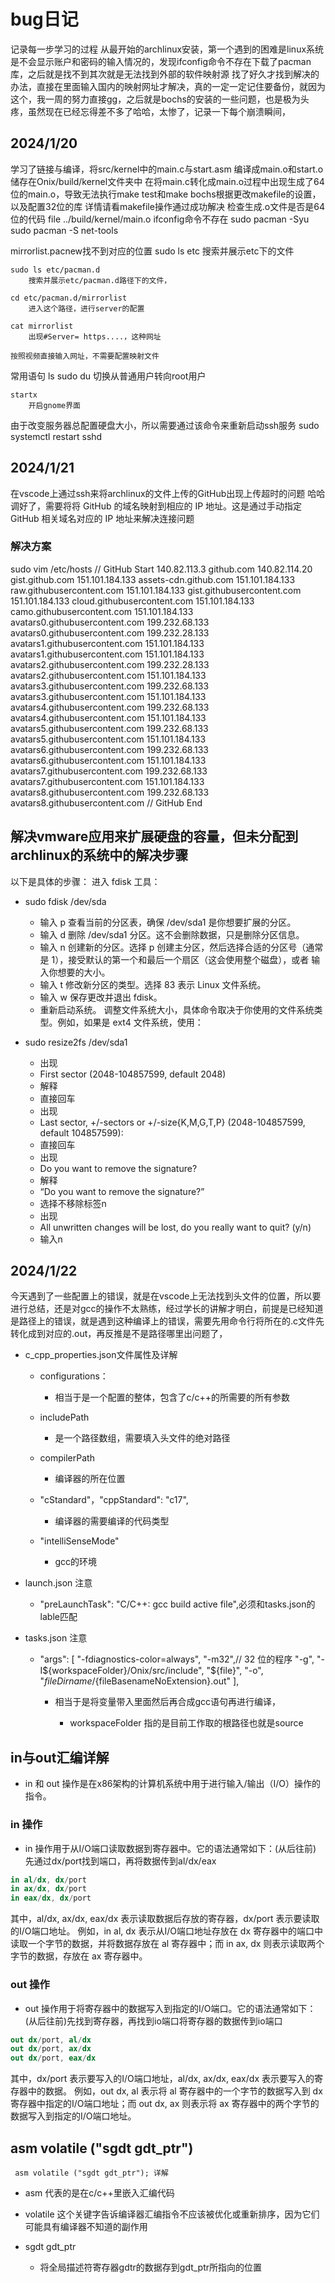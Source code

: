 # bug日记

记录每一步学习的过程
从最开始的archlinux安装，第一个遇到的困难是linux系统是不会显示账户和密码的输入情况的，发现ifconfig命令不存在下载了pacman库，之后就是找不到其次就是无法找到外部的软件映射源 找了好久才找到解决的办法，直接在里面输入国内的映射网址才解决，真的一定一定记住要备份，就因为这个，我一周的努力直接gg，之后就是bochs的安装的一些问题，也是极为头疼，虽然现在已经忘得差不多了哈哈，太惨了，记录一下每个崩溃瞬间，

## 2024/1/20
  
  学习了链接与编译，将src/kernel中的main.c与start.asm 编译成main.o和start.o 储存在Onix/build/kernel文件夹中
  在将main.c转化成main.o过程中出现生成了64位的main.o，导致无法执行make test和make bochs根据更改makefile的设置，以及配置32位的库  详情请看makefile操作通过成功解决
  检查生成.o文件是否是64位的代码
  file ../build/kernel/main.o
  ifconfig命令不存在
    sudo pacman -Syu
    sudo pacman -S net-tools

mirrorlist.pacnew找不到对应的位置
    sudo ls etc
        搜索并展示etc下的文件

    sudo ls etc/pacman.d
        搜索并展示etc/pacman.d路径下的文件，

    cd etc/pacman.d/mirrorlist
        进入这个路径，进行server的配置

    cat mirrorlist
        出现#Server= https....，这种网址

    按照视频直接输入网址，不需要配置映射文件

常用语句
    ls
    sudo du
        切换从普通用户转向root用户

    startx
        开启gnome界面
由于改变服务器总配置硬盘大小，所以需要通过该命令来重新启动ssh服务
    sudo systemctl restart sshd

## 2024/1/21

  在vscode上通过ssh来将archlinux的文件上传的GitHub出现上传超时的问题
  哈哈调好了，需要将将 GitHub 的域名映射到相应的 IP 地址。这是通过手动指定 GitHub 相关域名对应的 IP 地址来解决连接问题  

### 解决方案

sudo vim /etc/hosts
// GitHub Start
140.82.113.3      github.com
140.82.114.20     gist.github.com
151.101.184.133    assets-cdn.github.com
151.101.184.133    raw.githubusercontent.com
151.101.184.133    gist.githubusercontent.com
151.101.184.133    cloud.githubusercontent.com
151.101.184.133    camo.githubusercontent.com
151.101.184.133    avatars0.githubusercontent.com
199.232.68.133     avatars0.githubusercontent.com
199.232.28.133     avatars1.githubusercontent.com
151.101.184.133    avatars1.githubusercontent.com
151.101.184.133    avatars2.githubusercontent.com
199.232.28.133     avatars2.githubusercontent.com
151.101.184.133    avatars3.githubusercontent.com
199.232.68.133     avatars3.githubusercontent.com
151.101.184.133    avatars4.githubusercontent.com
199.232.68.133     avatars4.githubusercontent.com
151.101.184.133    avatars5.githubusercontent.com
199.232.68.133     avatars5.githubusercontent.com
151.101.184.133    avatars6.githubusercontent.com
199.232.68.133     avatars6.githubusercontent.com
151.101.184.133    avatars7.githubusercontent.com
199.232.68.133     avatars7.githubusercontent.com
151.101.184.133    avatars8.githubusercontent.com
199.232.68.133     avatars8.githubusercontent.com
// GitHub End

## 解决vmware应用来扩展硬盘的容量，但未分配到archlinux的系统中的解决步骤

以下是具体的步骤：
进入 fdisk 工具：

- sudo fdisk /dev/sda

  - 输入 p 查看当前的分区表，确保 /dev/sda1 是你想要扩展的分区。
  - 输入 d 删除 /dev/sda1 分区。这不会删除数据，只是删除分区信息。
  - 输入 n 创建新的分区。选择 p 创建主分区，然后选择合适的分区号（通常是 1），接受默认的第一个和最后一个扇区（这会使用整个磁盘），或者  输入你想要的大小。
  - 输入 t 修改新分区的类型。选择 83 表示 Linux 文件系统。
  - 输入 w 保存更改并退出 fdisk。
  - 重新启动系统。
调整文件系统大小，具体命令取决于你使用的文件系统类型。例如，如果是 ext4 文件系统，使用：

- sudo resize2fs /dev/sda1

  - 出现
  - First sector (2048-104857599, default 2048)
  - 解释
  - 直接回车
  - 出现
  - Last sector, +/-sectors or +/-size{K,M,G,T,P} (2048-104857599, default 104857599):
  - 直接回车
  - 出现
  - Do you want to remove the signature?
  - 解释
  - “Do you want to remove the signature?”
  - 选择不移除标签n
  - 出现
  - All unwritten changes will be lost, do you really want to quit? (y/n)
  - 输入n

## 2024/1/22

今天遇到了一些配置上的错误，就是在vscode上无法找到头文件的位置，所以要进行总结，还是对gcc的操作不太熟练，经过学长的讲解才明白，前提是已经知道是路径上的错误，就是遇到这种编译上的错误，需要先用命令行将所在的.c文件先转化成到对应的.out，再反推是不是路径哪里出问题了，

- c_cpp_properties.json文件属性及详解
  
  - configurations：

    - 相当于是一个配置的整体，包含了c/c++的所需要的所有参数
  - includePath

    - 是一个路径数组，需要填入头文件的绝对路径
  - compilerPath

    - 编译器的所在位置
  - "cStandard"，"cppStandard": "c17",

    - 编译器的需要编译的代码类型
  - "intelliSenseMode"
    - gcc的环境
- launch.json 注意

  - "preLaunchTask": "C/C++: gcc build active file",必须和tasks.json的lable匹配
- tasks.json 注意
  - "args": [
                "-fdiagnostics-color=always",
                "-m32",// 32 位的程序
                "-g",
                "-I${workspaceFolder}/Onix/src/include",
                "${file}",
                "-o",
                "${fileDirname}/${fileBasenameNoExtension}.out"
            ],

    - 相当于是将变量带入里面然后再合成gcc语句再进行编译，

      - workspaceFolder 指的是目前工作取的根路径也就是source

## in与out汇编详解

- in 和 out 操作是在x86架构的计算机系统中用于进行输入/输出（I/O）操作的指令。

### in 操作

- in 操作用于从I/O端口读取数据到寄存器中。它的语法通常如下：(从后往前) 先通过dx/port找到端口，再将数据传到al/dx/eax

```s
in al/dx, dx/port
in ax/dx, dx/port
in eax/dx, dx/port
```

其中，al/dx, ax/dx, eax/dx 表示读取数据后存放的寄存器，dx/port 表示要读取的I/O端口地址。
例如，in al, dx 表示从I/O端口地址存放在 dx 寄存器中的端口中读取一个字节的数据，并将数据存放在 al 寄存器中；而 in ax, dx 则表示读取两个字节的数据，存放在 ax 寄存器中。

### out 操作

- out 操作用于将寄存器中的数据写入到指定的I/O端口。它的语法通常如下：(从后往前)先找到寄存器，再找到io端口将寄存器的数据传到io端口

```s
out dx/port, al/dx
out dx/port, ax/dx
out dx/port, eax/dx
```

其中，dx/port 表示要写入的I/O端口地址，al/dx, ax/dx, eax/dx 表示要写入的寄存器中的数据。
例如，out dx, al 表示将 al 寄存器中的一个字节的数据写入到 dx 寄存器中指定的I/O端口地址；而 out dx, ax 则表示将 ax 寄存器中的两个字节的数据写入到指定的I/O端口地址。

## asm volatile ("sgdt gdt_ptr")

     asm volatile ("sgdt gdt_ptr"); 详解

- asm 代表的是在c/c++里嵌入汇编代码
- volatile 这个关键字告诉编译器汇编指令不应该被优化或重新排序，因为它们可能具有编译器不知道的副作用
- sgdt gdt_ptr

  - 将全局描述符寄存器gdtr的数据存到gdt_ptr所指向的位置
  